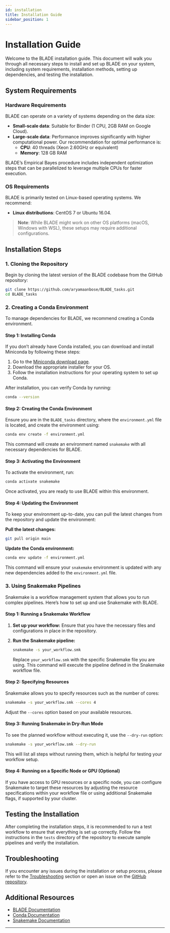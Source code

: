 ```yaml
---
id: installation
title: Installation Guide
sidebar_position: 1
---
```


# Installation Guide

Welcome to the BLADE installation guide. This document will walk you through all necessary steps to install and set up BLADE on your system, including system requirements, installation methods, setting up dependencies, and testing the installation.

## System Requirements

### Hardware Requirements

BLADE can operate on a variety of systems depending on the data size:
- **Small-scale data**: Suitable for Binder (1 CPU, 2GB RAM on Google Cloud).
- **Large-scale data**: Performance improves significantly with higher computational power. Our recommendation for optimal performance is:
  - **CPU**: 40 threads (Xeon 2.60GHz or equivalent)
  - **Memory**: 128 GB RAM

BLADE’s Empirical Bayes procedure includes independent optimization steps that can be parallelized to leverage multiple CPUs for faster execution.

### OS Requirements

BLADE is primarily tested on Linux-based operating systems. We recommend:
- **Linux distributions**: CentOS 7 or Ubuntu 16.04.
  
> **Note**: While BLADE might work on other OS platforms (macOS, Windows with WSL), these setups may require additional configurations.

## Installation Steps

### 1. Cloning the Repository

Begin by cloning the latest version of the BLADE codebase from the GitHub repository:

```bash
git clone https://github.com/aryamaanbose/BLADE_tasks.git
cd BLADE_tasks
```

### 2. Creating a Conda Environment

To manage dependencies for BLADE, we recommend creating a Conda environment.

#### Step 1: Installing Conda

If you don’t already have Conda installed, you can download and install Miniconda by following these steps:

1. Go to the [Miniconda download page](https://docs.conda.io/en/latest/miniconda.html).
2. Download the appropriate installer for your OS.
3. Follow the installation instructions for your operating system to set up Conda.

After installation, you can verify Conda by running:

```bash
conda --version
```

#### Step 2: Creating the Conda Environment

Ensure you are in the `BLADE_tasks` directory, where the `environment.yml` file is located, and create the environment using:

```bash
conda env create -f environment.yml
```

This command will create an environment named `snakemake` with all necessary dependencies for BLADE.

#### Step 3: Activating the Environment

To activate the environment, run:

```bash
conda activate snakemake
```

Once activated, you are ready to use BLADE within this environment.

#### Step 4: Updating the Environment

To keep your environment up-to-date, you can pull the latest changes from the repository and update the environment:

**Pull the latest changes:**

```bash
git pull origin main
```

**Update the Conda environment:**

```bash
conda env update -f environment.yml
```

This command will ensure your `snakemake` environment is updated with any new dependencies added to the `environment.yml` file.

### 3. Using Snakemake Pipelines

Snakemake is a workflow management system that allows you to run complex pipelines. Here’s how to set up and use Snakemake with BLADE.

#### Step 1: Running a Snakemake Workflow

1. **Set up your workflow:** Ensure that you have the necessary files and configurations in place in the repository.

2. **Run the Snakemake pipeline:**

    ```bash
    snakemake -s your_workflow.smk
    ```

    Replace `your_workflow.smk` with the specific Snakemake file you are using. This command will execute the pipeline defined in the Snakemake workflow file.

#### Step 2: Specifying Resources

Snakemake allows you to specify resources such as the number of cores:

```bash
snakemake -s your_workflow.smk --cores 4
```

Adjust the `--cores` option based on your available resources.

#### Step 3: Running Snakemake in Dry-Run Mode

To see the planned workflow without executing it, use the `--dry-run` option:

```bash
snakemake -s your_workflow.smk --dry-run
```

This will list all steps without running them, which is helpful for testing your workflow setup.

#### Step 4: Running on a Specific Node or GPU (Optional)

If you have access to GPU resources or a specific node, you can configure Snakemake to target these resources by adjusting the resource specifications within your workflow file or using additional Snakemake flags, if supported by your cluster.

## Testing the Installation

After completing the installation steps, it is recommended to run a test workflow to ensure that everything is set up correctly. Follow the instructions in the `tests` directory of the repository to execute sample pipelines and verify the installation.

## Troubleshooting

If you encounter any issues during the installation or setup process, please refer to the [Troubleshooting](./troubleshooting.md) section or open an issue on the [GitHub repository](https://github.com/aryamaanbose/BLADE_tasks/issues).

## Additional Resources

- [BLADE Documentation](https://github.com/aryamaanbose/BLADE_tasks/wiki)
- [Conda Documentation](https://docs.conda.io/)
- [Snakemake Documentation](https://snakemake.readthedocs.io/)

---
```